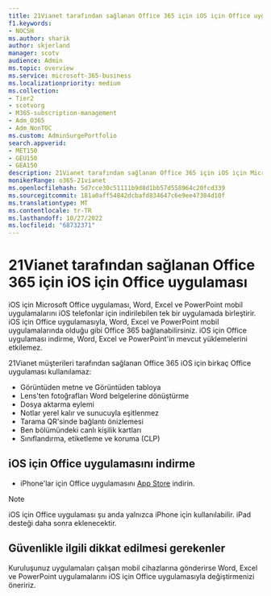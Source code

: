 ```yaml
---
title: 21Vianet tarafından sağlanan Office 365 için iOS için Office uygulamasını indirme
f1.keywords:
- NOCSH
ms.author: sharik
author: skjerland
manager: scotv
audience: Admin
ms.topic: overview
ms.service: microsoft-365-business
ms.localizationpriority: medium
ms.collection:
- Tier2
- scotvorg
- M365-subscription-management
- Adm_O365
- Adm_NonTOC
ms.custom: AdminSurgePortfolio
search.appverid:
- MET150
- GEU150
- GEA150
description: 21Vianet tarafından sağlanan Office 365 için iOS için Microsoft Office uygulaması ve Çin'deki müşteriler için nasıl indirebileceğiniz hakkında daha fazla bilgi edinin.
monikerRange: o365-21vianet
ms.openlocfilehash: 5d7cce30c51111b9d8d1bb57d558964c20fcd339
ms.sourcegitcommit: 181a0aff54842dcbafd834647c6e9ee47304d10f
ms.translationtype: MT
ms.contentlocale: tr-TR
ms.lasthandoff: 10/27/2022
ms.locfileid: "68732371"
---
```

# <a name="office-app-for-ios-for-office-365-operated-by-21vianet"></a>21Vianet tarafından sağlanan Office 365 için iOS için Office uygulaması

iOS için Microsoft Office uygulaması, Word, Excel ve PowerPoint mobil uygulamalarını iOS telefonlar için indirilebilen tek bir uygulamada birleştirir. iOS için Office uygulamasıyla, Word, Excel ve PowerPoint mobil uygulamalarında olduğu gibi Office 365 bağlanabilirsiniz. iOS için Office uygulaması indirme, Word, Excel ve PowerPoint'in mevcut yüklemelerini etkilemez.

21Vianet müşterileri tarafından sağlanan Office 365 iOS için birkaç Office uygulaması kullanılamaz:

- Görüntüden metne ve Görüntüden tabloya 
- Lens'ten fotoğrafları Word belgelerine dönüştürme 
- Dosya aktarma eylemi 
- Notlar yerel kalır ve sunucuyla eşitlenmez
- Tarama QR'sinde bağlantı önizlemesi
- Ben bölümündeki canlı kişilik kartları
- Sınıflandırma, etiketleme ve koruma (CLP)


## <a name="download-the-office-app-for-ios"></a>iOS için Office uygulamasını indirme

- iPhone'lar için Office uygulamasını [App Store](https://products.office.com/mobile/office?rtc=2) indirin. 

> [!NOTE]
> iOS için Office uygulaması şu anda yalnızca iPhone için kullanılabilir. iPad desteği daha sonra eklenecektir. 

## <a name="security-considerations"></a>Güvenlikle ilgili dikkat edilmesi gerekenler

Kuruluşunuz uygulamaları çalışan mobil cihazlarına gönderirse Word, Excel ve PowerPoint uygulamalarını iOS için Office uygulamasıyla değiştirmenizi öneririz.  


